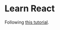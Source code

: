# Learn React
Following [this tutorial](https://www.youtube.com/watch?v=204C9yNeOYI&fbclid=IwAR2pX6wuDhUXsFVlD0WHgJrwKe2_W00c1lVupNJ2sic43thHCBuc8Bp2dkQ).
